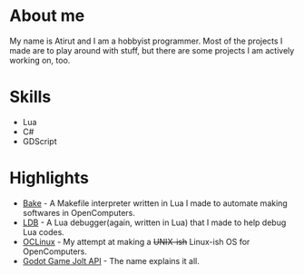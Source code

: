 # About me
My name is Atirut and I am a hobbyist programmer. Most of the projects I made are to play around with stuff, but there are some projects I am actively working on, too.

# Skills
- Lua
- C#
- GDScript

# Highlights
- [Bake](https://github.com/atirut-w/bake) - A Makefile interpreter written in Lua I made to automate making softwares in OpenComputers.
- [LDB](https://github.com/atirut-w/ldb) - A Lua debugger(again, written in Lua) that I made to help debug Lua codes.
- [OCLinux](https://github.com/atirut-w/oclinux) - My attempt at making a ~~UNIX-ish~~ Linux-ish OS for OpenComputers.
- [Godot Game Jolt API](https://github.com/atirut-w/godot-game-jolt-api) - The name explains it all.
